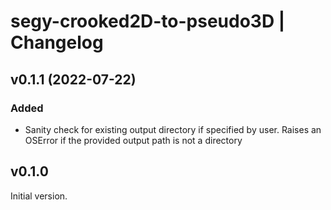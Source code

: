 # segy-crooked2D-to-pseudo3D | Changelog

## v0.1.1 (2022-07-22)

### Added

- Sanity check for existing output directory if specified by user. 
  Raises an OSError if the provided output path is not a directory

## v0.1.0

Initial version.


